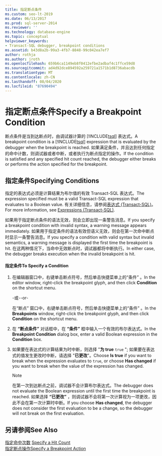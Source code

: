 ```yaml
---
title: 指定断点条件
ms.custom: seo-lt-2019
ms.date: 06/13/2017
ms.prod: sql-server-2014
ms.reviewer: ''
ms.technology: database-engine
ms.topic: conceptual
helpviewer_keywords:
- Transact-SQL debugger, breakpoint conditions
ms.assetid: b43d8a2b-99a3-4fb7-8848-99c042ea7ef7
author: rothja
ms.author: jroth
ms.openlocfilehash: 659b6ca1149eb8f0412efbe2adbaf4c1ffce59d8
ms.sourcegitcommit: ad4d92dce894592a259721a1571b1d8736abacdb
ms.translationtype: MT
ms.contentlocale: zh-CN
ms.lasthandoff: 08/04/2020
ms.locfileid: "87690494"
---
```

# <a name="specify-a-breakpoint-condition"></a><span data-ttu-id="e8347-102">指定断点条件</span><span class="sxs-lookup"><span data-stu-id="e8347-102">Specify a Breakpoint Condition</span></span>
  <span data-ttu-id="e8347-103">断点条件是当到达断点时，由调试器计算的 [!INCLUDE[tsql](../../includes/tsql-md.md)] 表达式。</span><span class="sxs-lookup"><span data-stu-id="e8347-103">A breakpoint condition is a [!INCLUDE[tsql](../../includes/tsql-md.md)] expression that is evaluated by the debugger when the breakpoint is reached.</span></span> <span data-ttu-id="e8347-104">如果满足条件，并且达到任何指定的命中计数，则调试器或者中断，或者执行为断点指定的操作。</span><span class="sxs-lookup"><span data-stu-id="e8347-104">If the condition is satisfied and any specified hit count reached, the debugger either breaks or performs the action specified for the breakpoint.</span></span>  
  
## <a name="specifying-conditions"></a><span data-ttu-id="e8347-105">指定条件</span><span class="sxs-lookup"><span data-stu-id="e8347-105">Specifying Conditions</span></span>  
 <span data-ttu-id="e8347-106">指定的表达式必须是计算结果为布尔值的有效 Transact-SQL 表达式。</span><span class="sxs-lookup"><span data-stu-id="e8347-106">The expression specified must be a valid Transact-SQL expression that evaluates to a Boolean value.</span></span> <span data-ttu-id="e8347-107">有关详细信息，请参阅[表达式 (Transact-SQL)](/sql/t-sql/language-elements/expressions-transact-sql)。</span><span class="sxs-lookup"><span data-stu-id="e8347-107">For more information, see [Expressions &#40;Transact-SQL&#41;](/sql/t-sql/language-elements/expressions-transact-sql).</span></span>  
  
 <span data-ttu-id="e8347-108">如果用于指定断点条件的语法无效，则会立即出现一条警告消息。</span><span class="sxs-lookup"><span data-stu-id="e8347-108">If you specify a breakpoint condition with invalid syntax, a warning message appears immediately.</span></span> <span data-ttu-id="e8347-109">如果用于指定条件的语法有效但语义无效，则会在第一次命中断点时显示一条警告消息。</span><span class="sxs-lookup"><span data-stu-id="e8347-109">If you specify a condition with valid syntax but invalid semantics, a warning message is displayed the first time the breakpoint is hit.</span></span> <span data-ttu-id="e8347-110">在这两种情况下，当命中无效断点时，调试器都将中断执行。</span><span class="sxs-lookup"><span data-stu-id="e8347-110">In either case, the debugger breaks execution when the invalid breakpoint is hit.</span></span>  
  
#### <a name="to-specify-a-condition"></a><span data-ttu-id="e8347-111">指定条件</span><span class="sxs-lookup"><span data-stu-id="e8347-111">To Specify a Condition</span></span>  
  
1.  <span data-ttu-id="e8347-112">在编辑器窗口中，右键单击断点符号，然后单击快捷菜单上的“条件”  。</span><span class="sxs-lookup"><span data-stu-id="e8347-112">In the editor window, right-click the breakpoint glyph, and then click **Condition** on the shortcut menu.</span></span>  
  
     <span data-ttu-id="e8347-113">-或-</span><span class="sxs-lookup"><span data-stu-id="e8347-113">-or-</span></span>  
  
     <span data-ttu-id="e8347-114">在“断点”  窗口中，右键单击断点符号，然后单击快捷菜单上的“条件”  。</span><span class="sxs-lookup"><span data-stu-id="e8347-114">In the **Breakpoints** window, right-click the breakpoint glyph, and then click **Condition** on the shortcut menu.</span></span>  
  
2.  <span data-ttu-id="e8347-115">在 **“断点条件”** 对话框中，在 **“条件”** 框中输入一个有效的布尔表达式。</span><span class="sxs-lookup"><span data-stu-id="e8347-115">In the **Breakpoint Condition** dialog box, enter a valid Boolean expression in the **Condition** box.</span></span>  
  
3.  <span data-ttu-id="e8347-116">如果要在表达式的计算结果为时中断，则选择 "**为 true** `true` "; 如果要在表达式的值发生更改时中断，请选择 "**已更改**"。</span><span class="sxs-lookup"><span data-stu-id="e8347-116">Choose **Is true** if you want to break when the expression evaluates to `true`, or choose **Has changed** if you want to break when the value of the expression has changed.</span></span>  
  
    > [!NOTE]  
    >  <span data-ttu-id="e8347-117">在第一次到达断点之前，调试器不会计算布尔表达式。</span><span class="sxs-lookup"><span data-stu-id="e8347-117">The debugger does not evaluate the Boolean expression until the first time the breakpoint is reached.</span></span> <span data-ttu-id="e8347-118">如果选择 **“已更改”** ，则调试器不会将第一次计算视为一项更改，因此不会在第一次计算时中断。</span><span class="sxs-lookup"><span data-stu-id="e8347-118">If you choose **Has changed**, the debugger does not consider the first evaluation to be a change, so the debugger will not break on the first evaluation.</span></span>  
  
## <a name="see-also"></a><span data-ttu-id="e8347-119">另请参阅</span><span class="sxs-lookup"><span data-stu-id="e8347-119">See Also</span></span>  
 <span data-ttu-id="e8347-120">[指定命中次数](specify-a-hit-count.md) </span><span class="sxs-lookup"><span data-stu-id="e8347-120">[Specify a Hit Count](specify-a-hit-count.md) </span></span>  
 [<span data-ttu-id="e8347-121">指定断点操作</span><span class="sxs-lookup"><span data-stu-id="e8347-121">Specify a Breakpoint Action</span></span>](specify-a-breakpoint-action.md)  

